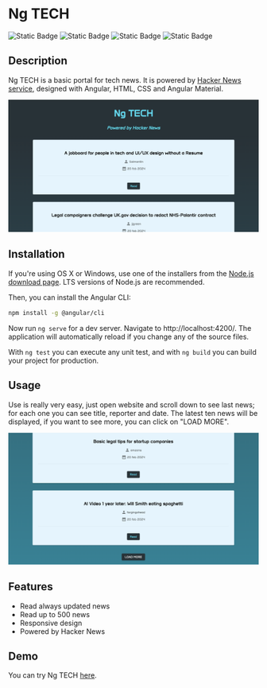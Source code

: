 # Ng TECH
![Static Badge](https://img.shields.io/badge/HTML5-black?style=for-the-badge&logo=html5)
![Static Badge](https://img.shields.io/badge/CSS3-black?style=for-the-badge&logo=css3&logoColor=blue)
![Static Badge](https://img.shields.io/badge/TYPESCRIPT-black?style=for-the-badge&logo=typescript)
![Static Badge](https://img.shields.io/badge/ANGULAR-black?style=for-the-badge&logo=Angular&logoColor=red)

## Description
Ng TECH is a basic portal for tech news. It is powered by [Hacker News service](https://github.com/HackerNews/API), designed with Angular, HTML, CSS and Angular Material.

![Screenshot of index](src/assets/img/preview1.png)

## Installation
If you're using OS X or Windows, use one of the installers from the [Node.js download page](https://nodejs.org/en/download/). LTS versions of Node.js are recommended.

Then, you can install the Angular CLI:
```bash
npm install -g @angular/cli
```

Now run `ng serve` for a dev server. Navigate to http://localhost:4200/. The application will automatically reload if you change any of the source files.

With `ng test` you can execute any unit test, and with `ng build` you can build your project for production.

## Usage
Use is really very easy, just open website and scroll down to see last news; for each one you can see title, reporter and date. The latest ten news will be displayed, if you want to see more, you can click on "LOAD MORE".

![Screenshot of "LOAD MORE"](src/assets/img/preview2.png)

## Features
- Read always updated news
- Read up to 500 news
- Responsive design
- Powered by Hacker News

## Demo
You can try Ng TECH [here](https://ng-tech-d274a.web.app/).